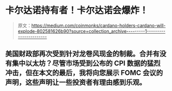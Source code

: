 # 卡尔达诺持有者！卡尔达诺会爆炸！

> 原文：<https://medium.com/coinmonks/cardano-holders-cardano-will-explode-802581626b90?source=collection_archive---------1----------------------->

## 美国财政部再次受到针对龙卷风现金的制裁。合并有没有集中以太坊？尽管市场受到公布的 CPI 数据的猛烈冲击，但在本文的最后，我将向您展示 FOMC 会议的声明，这些声明让一些投资者有理由感到乐观。